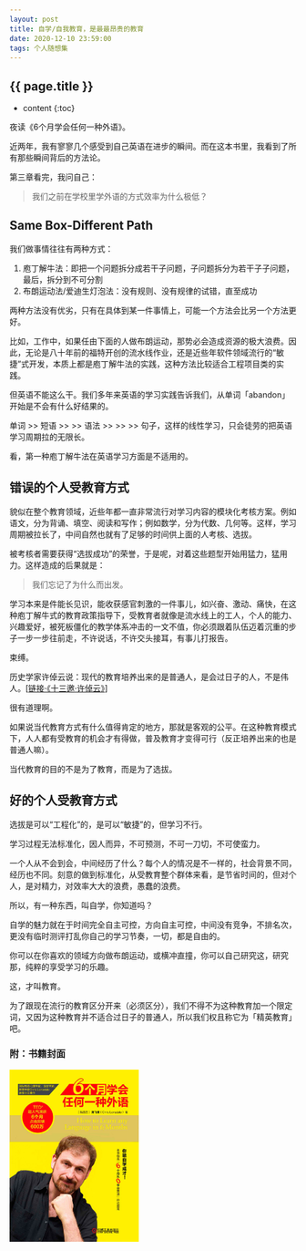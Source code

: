 ```yaml
---
layout: post
title: 自学/自我教育，是最最昂贵的教育
date: 2020-12-10 23:59:00
tags: 个人随想集
--- 
```


<h2>{{ page.title }}</h2>

* content
{:toc}

夜读《6个月学会任何一种外语》。

近两年，我有寥寥几个感受到自己英语在进步的瞬间。而在这本书里，我看到了所有那些瞬间背后的方法论。

第三章看完，我问自己：

> 我们之前在学校里学外语的方式效率为什么极低？

## Same Box-Different Path

我们做事情往往有两种方式：

1. 庖丁解牛法：即把一个问题拆分成若干子问题，子问题拆分为若干子子问题，最后，拆分到不可分割
2. 布朗运动法/爱迪生灯泡法：没有规则、没有规律的试错，直至成功

两种方法没有优劣，只有在具体到某一件事情上，可能一个方法会比另一个方法更好。

比如，工作中，如果任由下面的人做布朗运动，那势必会造成资源的极大浪费。因此，无论是八十年前的福特开创的流水线作业，还是近些年软件领域流行的“敏捷”式开发，本质上都是庖丁解牛法的实践，这种方法比较适合工程项目类的实践。

但英语不能这么干。我们多年来英语的学习实践告诉我们，从单词「abandon」开始是不会有什么好结果的。

单词 >> 短语 >> >> 语法 >> >> >> 句子，这样的线性学习，只会徒劳的把英语学习周期拉的无限长。

看，第一种庖丁解牛法在英语学习方面是不适用的。

## 错误的个人受教育方式

貌似在整个教育领域，近些年都一直非常流行对学习内容的模块化考核方案。例如语文，分为背诵、填空、阅读和写作；例如数学，分为代数、几何等。这样，学习周期被拉长了，中间自然也就有了足够的时间供上面的人考核、选拔。

被考核者需要获得“选拔成功”的荣誉，于是呢，对着这些题型开始用猛力，猛用力。这样造成的后果就是：

> 我们忘记了为什么而出发。

学习本来是件能长见识，能收获感官刺激的一件事儿，如兴奋、激动、痛快，在这种庖丁解牛式的教育政策指导下，受教育者就像是流水线上的工人，个人的能力、兴趣爱好，被死板僵化的教学体系冲击的一文不值，你必须跟着队伍迈着沉重的步子一步一步往前走，不许说话，不许交头接耳，有事儿打报告。

束缚。

历史学家许倬云说：现代的教育培养出来的是普通人，是会过日子的人，不是伟人。[<a href="https://v.qq.com/x/cover/mzc0020019dz35p/p307602x7ny.html" target="_blank">链接·《十三邀·许倬云》</a>]

很有道理啊。

如果说当代教育方式有什么值得肯定的地方，那就是客观的公平。在这种教育模式下，人人都有受教育的机会才有得做，普及教育才变得可行（反正培养出来的也是普通人嘛）。

当代教育的目的不是为了教育，而是为了选拔。

## 好的个人受教育方式

选拔是可以“工程化”的，是可以“敏捷”的，但学习不行。

学习过程无法标准化，因人而异，不可预测，不可一刀切，不可使蛮力。

一个人从不会到会，中间经历了什么？每个人的情况是不一样的，社会背景不同，经历也不同。刻意的做到标准化，从受教育整个群体来看，是节省时间的，但对个人，是对精力，对效率大大的浪费，愚蠢的浪费。

所以，有一种东西，叫自学，你知道吗？

自学的魅力就在于时间完全自主可控，方向自主可控，中间没有竞争，不排名次，更没有临时测评打乱你自己的学习节奏，一切，都是自由的。

你可以在你喜欢的领域方向做布朗运动，或横冲直撞，你可以自己研究这，研究那，纯粹的享受学习的乐趣。

这，才叫教育。

为了跟现在流行的教育区分开来（必须区分），我们不得不为这种教育加一个限定词，又因为这种教育并不适合过日子的普通人，所以我们权且称它为「精英教育」吧。

<h3>附：书籍封面</h3>

<img src="/images/how-to-learn-any-language.jpg" width="45%">


